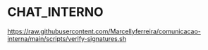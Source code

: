 # CHAT_INTERNO
https://raw.githubusercontent.com/Marcellyferreira/comunicacao-interna/main/scripts/verify-signatures.sh
